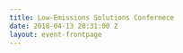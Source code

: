 ```yaml
---
title: Low-Emissions Solutions Confernece
date: 2018-04-13 20:31:00 Z
layout: event-frontpage
---
```


